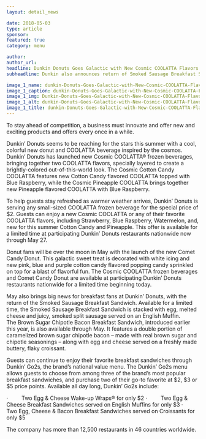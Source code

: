 ```yaml
---
layout: detail_news

date: 2018-05-03
type: article
sponsor:
featured: true
category: menu        

author:  
author_url: 
headline: Dunkin Donuts Goes Galactic with New Cosmic COOLATTA Flavors and Comet Candy Donut
subheadline: Dunkin also announces return of Smoked Sausage Breakfast Sandwich

image_1_name: dunkin-Donuts-Goes-Galactic-with-New-Cosmic-COOLATTA-Flavors-68187
image_1_caption: dunkin-Donuts-Goes-Galactic-with-New-Cosmic-COOLATTA-Flavors-68187
image_1_img: Dunkin-Donuts-Goes-Galactic-with-New-Cosmic-COOLATTA-Flavors-68187.jpg
image_1_alt: dunkin-Donuts-Goes-Galactic-with-New-Cosmic-COOLATTA-Flavors-68187
image_1_title: dunkin-Donuts-Goes-Galactic-with-New-Cosmic-COOLATTA-Flavors-68187
---
```

	
To stay ahead of competition, a business must innovate and offer new and exciting products and offers every once in a while.

<!--more-->Dunkin&rsquo; Donuts seems to be reaching for the stars this summer with a cool, colorful new donut and COOLATTA beverage inspired by the cosmos. Dunkin&rsquo; Donuts has launched new&nbsp;Cosmic COOLATTA&reg; frozen beverages, bringing together two COOLATTA flavors, specially layered to create a brightly-colored out-of-this-world look. The&nbsp;Cosmic Cotton Candy COOLATTA&nbsp;features new Cotton Candy flavored COOLATTA topped with Blue Raspberry, while the&nbsp;Cosmic Pineapple COOLATTA&nbsp;brings together new Pineapple flavored COOLATTA with Blue Raspberry.

To help guests stay refreshed as warmer weather arrives, Dunkin&rsquo; Donuts is serving any small-sized COOLATTA frozen beverage for the special price of $2. Guests can enjoy a new Cosmic COOLATTA or any of their favorite COOLATTA flavors, including Strawberry, Blue Raspberry, Watermelon, and, new for this summer Cotton Candy and Pineapple. This offer is available for a limited time at participating Dunkin&rsquo; Donuts restaurants nationwide now through May 27.

Donut fans will be over the moon in May with the launch of the new&nbsp;Comet Candy Donut. This galactic sweet treat is decorated with white icing and new pink, blue and purple cotton candy flavored popping candy sprinkled on top for a blast of flavorful fun. The Cosmic COOLATTA frozen beverages and Comet Candy Donut are available at participating Dunkin&rsquo; Donuts restaurants nationwide for a limited time beginning today.

May also brings big news for breakfast fans at Dunkin&rsquo; Donuts, with the return of the&nbsp;Smoked Sausage Breakfast Sandwich. Available for a limited time, the Smoked Sausage Breakfast Sandwich is stacked with egg, melted cheese and juicy, smoked split sausage served on an English Muffin. The&nbsp;Brown Sugar Chipotle Bacon Breakfast Sandwich, introduced earlier this year, is also available through May. It features a double portion of caramelized brown sugar chipotle bacon &ndash; made with real brown sugar and chipotle seasonings &ndash; along with egg and cheese served on a freshly made buttery, flaky croissant.

Guests can continue to enjoy their favorite breakfast sandwiches through Dunkin&rsquo; Go2s, the brand&rsquo;s national value menu. The Dunkin&rsquo; Go2s menu allows guests to choose from among three of the brand&rsquo;s most popular breakfast sandwiches, and purchase two of their go-to favorite at $2, $3 or $5 price points. Available all day long, Dunkin&rsquo; Go2s include:

<!-- [if !supportLists]-->&middot;&nbsp;&nbsp;&nbsp;&nbsp;&nbsp;&nbsp;&nbsp;&nbsp; <!--[endif]-->Two Egg &amp; Cheese Wake-up Wraps&reg;&nbsp;for only $2

<!-- [if !supportLists]-->&middot;&nbsp;&nbsp;&nbsp;&nbsp;&nbsp;&nbsp;&nbsp;&nbsp; <!--[endif]-->Two Egg &amp; Cheese Breakfast Sandwiches served on English Muffins for only $3

<!-- [if !supportLists]-->&middot;&nbsp;&nbsp;&nbsp;&nbsp;&nbsp;&nbsp;&nbsp;&nbsp; <!--[endif]-->Two Egg, Cheese &amp; Bacon Breakfast Sandwiches served on Croissants for only $5

The company has more than 12,500 restaurants in 46 countries worldwide.&nbsp;